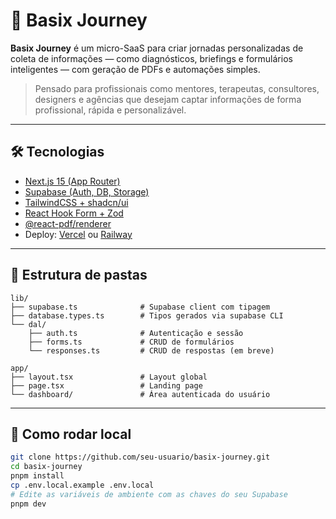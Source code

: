 # 🚀 Basix Journey

**Basix Journey** é um micro-SaaS para criar jornadas personalizadas de coleta de informações — como diagnósticos, briefings e formulários inteligentes — com geração de PDFs e automações simples.

> Pensado para profissionais como mentores, terapeutas, consultores, designers e agências que desejam captar informações de forma profissional, rápida e personalizável.

---

## 🛠️ Tecnologias

- [Next.js 15 (App Router)](https://nextjs.org/)
- [Supabase (Auth, DB, Storage)](https://supabase.com/)
- [TailwindCSS + shadcn/ui](https://ui.shadcn.com/)
- [React Hook Form + Zod](https://react-hook-form.com/)
- [@react-pdf/renderer](https://react-pdf.org/)
- Deploy: [Vercel](https://vercel.com/) ou [Railway](https://railway.app/)

---

## 🧱 Estrutura de pastas
```text
lib/
├── supabase.ts              # Supabase client com tipagem
├── database.types.ts        # Tipos gerados via supabase CLI
└── dal/
    ├── auth.ts              # Autenticação e sessão
    ├── forms.ts             # CRUD de formulários
    └── responses.ts         # CRUD de respostas (em breve)

app/
├── layout.tsx               # Layout global
├── page.tsx                 # Landing page
└── dashboard/               # Área autenticada do usuário
```

---

## 🧪 Como rodar local

```bash
git clone https://github.com/seu-usuario/basix-journey.git
cd basix-journey
pnpm install
cp .env.local.example .env.local
# Edite as variáveis de ambiente com as chaves do seu Supabase
pnpm dev
